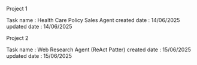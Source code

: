 Project 1

Task name : Health Care Policy Sales Agent
created date : 14/06/2025 
updated date : 14/06/2025

Project 2

Task name : Web Research Agent (ReAct Patter)
created date : 15/06/2025 
updated date : 15/06/2025
